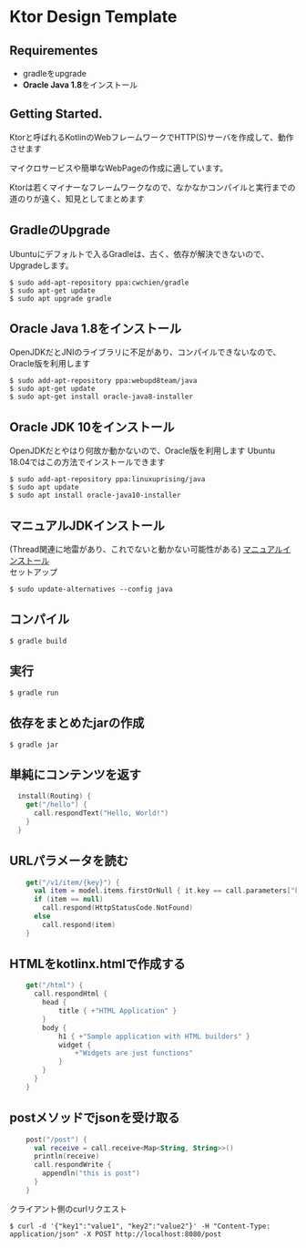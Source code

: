 # Ktor Design Template

## Requirementes
- gradleをupgrade
- **Oracle Java 1.8**をインストール

## Getting Started.
Ktorと呼ばれるKotlinのWebフレームワークでHTTP(S)サーバを作成して、動作させます  

マイクロサービスや簡単なWebPageの作成に適しています。  

Ktorは若くマイナーなフレームワークなので、なかなかコンパイルと実行までの道のりが遠く、知見としてまとめます

## GradleのUpgrade
Ubuntuにデフォルトで入るGradleは、古く、依存が解決できないので、Upgradeします。
```console
$ sudo add-apt-repository ppa:cwchien/gradle
$ sudo apt-get update
$ sudo apt upgrade gradle
```

## Oracle Java 1.8をインストール
OpenJDKだとJNIのライブラリに不足があり、コンパイルできないなので、Oracle版を利用します
```console
$ sudo add-apt-repository ppa:webupd8team/java
$ sudo apt-get update
$ sudo apt-get install oracle-java8-installer
```

## Oracle JDK 10をインストール
OpenJDKだとやはり何故か動かないので、Oracle版を利用します
Ubuntu 18.04ではこの方法でインストールできます
```console
$ sudo add-apt-repository ppa:linuxuprising/java
$ sudo apt update
$ sudo apt install oracle-java10-installer
```

## マニュアルJDKインストール
(Thread関連に地雷があり、これでないと動かない可能性がある)
[マニュアルインストール](https://www.digitalocean.com/community/tutorials/how-to-manually-install-oracle-java-on-a-debian-or-ubuntu-vps)  
セットアップ
```console
$ sudo update-alternatives --config java
```

## コンパイル
```console
$ gradle build
```

## 実行
```console
$ gradle run
```

## 依存をまとめたjarの作成
```console
$ gradle jar
```

## 単純にコンテンツを返す
```kotlin
  install(Routing) {
    get("/hello") {
      call.respondText("Hello, World!")
    }
  }
```

## URLパラメータを読む
```kotlin
    get("/v1/item/{key}") {
      val item = model.items.firstOrNull { it.key == call.parameters["key"] }
      if (item == null)
        call.respond(HttpStatusCode.NotFound)
      else
        call.respond(item)
    }
```

## HTMLをkotlinx.htmlで作成する
```kotlin
    get("/html") {
      call.respondHtml {
        head {
            title { +"HTML Application" }
        }
        body {
            h1 { +"Sample application with HTML builders" }
            widget {
                +"Widgets are just functions"
            }
        }
      }
    }
```

## postメソッドでjsonを受け取る
```kotlin
    post("/post") {
      val receive = call.receive<Map<String, String>>()
      println(receive)
      call.respondWrite {
        appendln("this is post")
      }
    }
```
クライアント側のcurlリクエスト
```console
$ curl -d '{"key1":"value1", "key2":"value2"}' -H "Content-Type: application/json" -X POST http://localhost:8080/post
```
